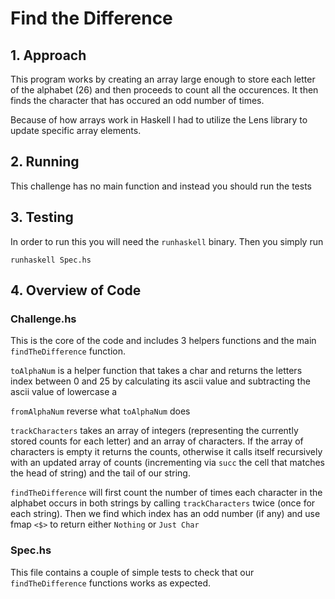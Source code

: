 # Find the Difference

## 1. Approach

This program works by creating an array large enough to store each letter of the alphabet (26) and then proceeds to count all the occurences. It then finds the character that has occured an odd number of times.

Because of how arrays work in Haskell I had to utilize the Lens library to update specific array elements.

## 2. Running

This challenge has no main function and instead you should run the tests

## 3. Testing

In order to run this you will need the `runhaskell` binary. Then you simply run

`runhaskell Spec.hs`

## 4. Overview of Code

### Challenge.hs

This is the core of the code and includes 3 helpers functions and the main `findTheDifference` function.

`toAlphaNum` is a helper function that takes a char and returns the letters index between 0 and 25 by calculating its ascii value and subtracting the ascii value of lowercase a

`fromAlphaNum` reverse what `toAlphaNum` does

`trackCharacters` takes an array of integers (representing the currently stored counts for each letter) and an array of characters. If the array of characters is empty it returns the counts, otherwise it calls itself recursively with an updated array of counts (incrementing via `succ` the cell that matches the head of string) and the tail of our string.

`findTheDifference` will first count the number of times each character in the alphabet occurs in both strings by calling `trackCharacters` twice (once for each string). Then we find which index has an odd number (if any) and use fmap `<$>` to return either `Nothing` or `Just Char`

### Spec.hs

This file contains a couple of simple tests to check that our `findTheDifference` functions
works as expected.
